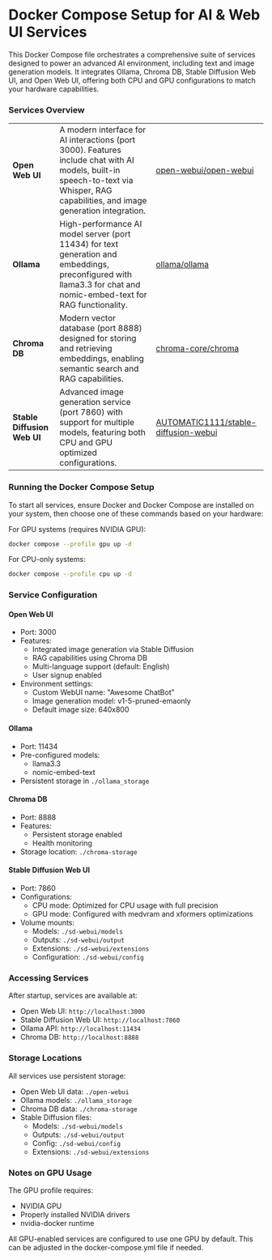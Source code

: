 # **Docker Compose Setup for AI & Web UI Services**

This Docker Compose file orchestrates a comprehensive suite of services designed to power an advanced AI environment, including text and image generation models. It integrates Ollama, Chroma DB, Stable Diffusion Web UI, and Open Web UI, offering both CPU and GPU configurations to match your hardware capabilities.

### **Services Overview**

<div align="center">
  <table>
    <tr><td><b>Open Web UI</b></td><td>A modern interface for AI interactions (port 3000). Features include chat with AI models, built-in speech-to-text via Whisper, RAG capabilities, and image generation integration.</td>
    <td><a href="https://github.com/open-webui/open-webui">open-webui/open-webui</a></td></tr>
    <tr><td><b>Ollama</b></td><td>High-performance AI model server (port 11434) for text generation and embeddings, preconfigured with llama3.3 for chat and nomic-embed-text for RAG functionality.</td>
    <td><a href="https://github.com/ollama/ollama">ollama/ollama</a></td></tr>
    <tr><td><b>Chroma DB</b></td><td>Modern vector database (port 8888) designed for storing and retrieving embeddings, enabling semantic search and RAG capabilities.</td>
    <td><a href="https://github.com/chroma-core/chroma">chroma-core/chroma</a></td></tr>
    <tr><td><b>Stable Diffusion Web UI</b></td><td>Advanced image generation service (port 7860) with support for multiple models, featuring both CPU and GPU optimized configurations.</td>
    <td><a href="https://github.com/AUTOMATIC1111/stable-diffusion-webui">AUTOMATIC1111/stable-diffusion-webui</a></td></tr>
  </table>
</div>

### **Running the Docker Compose Setup**

To start all services, ensure Docker and Docker Compose are installed on your system, then choose one of these commands based on your hardware:

For GPU systems (requires NVIDIA GPU):

```bash
docker compose --profile gpu up -d
```

For CPU-only systems:

```bash
docker compose --profile cpu up -d
```

### **Service Configuration**

#### Open Web UI

- Port: 3000
- Features:
  - Integrated image generation via Stable Diffusion
  - RAG capabilities using Chroma DB
  - Multi-language support (default: English)
  - User signup enabled
- Environment settings:
  - Custom WebUI name: "Awesome ChatBot"
  - Image generation model: v1-5-pruned-emaonly
  - Default image size: 640x800

#### Ollama

- Port: 11434
- Pre-configured models:
  - llama3.3
  - nomic-embed-text
- Persistent storage in `./ollama_storage`

#### Chroma DB

- Port: 8888
- Features:
  - Persistent storage enabled
  - Health monitoring
- Storage location: `./chroma-storage`

#### Stable Diffusion Web UI

- Port: 7860
- Configurations:
  - CPU mode: Optimized for CPU usage with full precision
  - GPU mode: Configured with medvram and xformers optimizations
- Volume mounts:
  - Models: `./sd-webui/models`
  - Outputs: `./sd-webui/output`
  - Extensions: `./sd-webui/extensions`
  - Configuration: `./sd-webui/config`

### **Accessing Services**

After startup, services are available at:

- Open Web UI: `http://localhost:3000`
- Stable Diffusion Web UI: `http://localhost:7860`
- Ollama API: `http://localhost:11434`
- Chroma DB: `http://localhost:8888`

### **Storage Locations**

All services use persistent storage:

- Open Web UI data: `./open-webui`
- Ollama models: `./ollama_storage`
- Chroma DB data: `./chroma-storage`
- Stable Diffusion files:
  - Models: `./sd-webui/models`
  - Outputs: `./sd-webui/output`
  - Config: `./sd-webui/config`
  - Extensions: `./sd-webui/extensions`

### **Notes on GPU Usage**

The GPU profile requires:

- NVIDIA GPU
- Properly installed NVIDIA drivers
- nvidia-docker runtime

All GPU-enabled services are configured to use one GPU by default. This can be adjusted in the docker-compose.yml file if needed.
